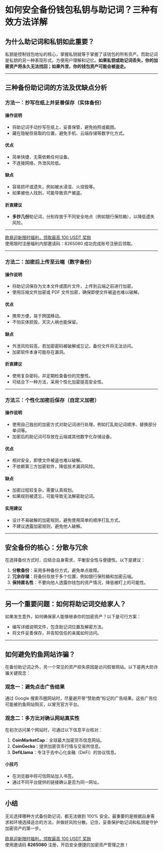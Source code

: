 # 如何安全备份钱包私钥与助记词？三种有效方法详解



## 为什么助记词和私钥如此重要？

私钥是控制钱包地址的核心，掌握私钥就等于掌握了该钱包的所有资产。而助记词是私钥的另一种表现形式，方便用户理解和记忆。**如果私钥或助记词丢失，你的加密资产将永久无法找回；如果外泄，你的钱包资产可能会被盗走。**

---

## 三种备份助记词的方法及优缺点分析

### 方法一：抄写在纸上并妥善保存（实体备份）

#### 操作说明
- 将助记词手动抄写在纸上，妥善保管，避免拍照或截图。
- 藏在隐秘但易取的位置，避免手机、云端存储等数字化方式。

#### 优点
- 简单快捷，无需依赖任何设备。
- 不连接网络，外泄风险低。

#### 缺点
- 容易损坏或遗失，例如被水浸湿、火烧毁等。
- 如果被他人找到，可能导致资产被盗。

#### 折衷建议
- **多抄几份**助记词，分别存放于不同安全地点（例如银行保险箱），以降低遗失风险。

---
[欧易迎新限时福利，领取最高 100 USDT 奖励](https://bit.ly/OKXe)  
使用限时注册福利内部邀请码：8265080 成功完成账号注册后领取。

---

### 方法二：加密后上传至云端（数字备份）

#### 操作说明
- 将助记词保存为文本文件或图片文件，上传到云端之前进行加密。
- 使用压缩文件加密或 PDF 文件加密，确保即使文件被盗也难以破解。

#### 优点
- 携带方便，易于跨国移动。
- 不怕实体损毁，天灾人祸也能保留。

#### 缺点
- 外泄风险较高，若加密密码被破解或忘记，备份文件将无法访问。
- 加密软件本身可能存在漏洞。

#### 折衷建议
- 使用复杂密码，并定期检查备份的完整性。
- 可结合下一种方法，采用个性化加密提高安全性。

---

### 方法三：个性化加密后保存（自定义加密）

#### 操作说明
- 使用自己独创的加密方式对助记词进行处理，例如打乱助记词顺序、替换部分单词等。
- 加密后的助记词可存放在云端或其他数字化存储设备。

#### 优点
- 相对安全，即使文件被盗也难以破解。
- 不依赖第三方加密软件，降低技术漏洞风险。

#### 缺点
- 加密过程较复杂，需要认真规划。
- 如果规则被遗忘，可能导致无法解密助记词。

#### 实用建议
- 设计不易破解的加密规则，避免使用简单的顺序打乱方式。
- 不建议透露加密规则，避免他人破解。

---

## 安全备份的核心：分散与冗余

在选择备份方式时，应结合自身需求，平衡安全性与便捷性。以下是建议：
1. **分散备份**：采用多种备份方式，避免单点故障。
2. **冗余存储**：将备份存放于多个位置，例如银行保险箱和加密云端。
3. **保持匿名性**：不要向他人透露你钱包的资产情况，降低被盯上的可能性。

---

## 另一个重要问题：如何将助记词交给家人？

如果发生意外，如何确保家人能够继承你的加密资产？以下是可行方案：
- 编写详细说明文件，包含助记词位置及解密方法。
- 将文件妥善保存，并告知信任的亲属如何访问。

---

## 如何避免钓鱼网站诈骗？

在备份助记词之外，另一个常见的资产损失原因是访问假冒网站。以下是两大防诈骗关键观念：

### 观念一：避免点击广告结果
通过 Google 搜索币圈网站时，尽量避开带“赞助商”标记的广告结果。这些广告位可能被钓鱼网站购买，以冒充官方平台。

### 观念二：多方比对确认网站真实性
在初次访问某个网站时，可通过以下信息平台核对：
1. **CoinMarketCap**：全球最大加密货币信息网站。
2. **CoinGecko**：提供加密货币行情与交易所信息。
3. **DefiLlama**：专注于去中心化金融（DeFi）的协议信息。

#### 小技巧
- 在浏览器中将可信网站加入书签。
- 通过不同平台提供的链接确认是否为同一网址。

---

## 小结

无论选择哪种方式备份助记词，都无法做到 100% 安全。最重要的是根据自身需求和环境选择适合的方法，并做好风险分散。记住，妥善保护助记词和私钥是守护加密资产的第一步。

[欧易迎新限时福利，领取最高 100 USDT 奖励](https://bit.ly/OKXe)  
使用邀请码 **8265080** 注册，开启安全便捷的加密资产管理之旅！
